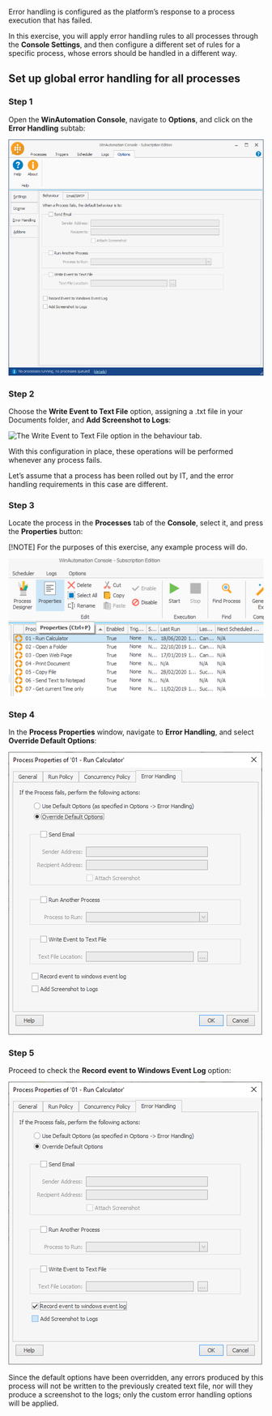 Error handling is configured as the platform’s response to a process execution that has failed.

In this exercise, you will apply error handling rules to all processes through the **Console Settings**, and then configure a different set of rules for a specific process, whose errors should be handled in a different way.

## Set up global error handling for all processes

### Step 1

Open the **WinAutomation Console**, navigate to **Options**, and click on the **Error Handling** subtab:

![The Behaviour tab in the WinAutomation Options.](..\media\behaviour-error-handling-options-b.png)

### Step 2

Choose the **Write Event to Text File** option, assigning a .txt file in your Documents folder, and **Add Screenshot to Logs**:

![The Write Event to Text File option in the behaviour tab.](..\media\write-event-to-text-file-error-handling.png)

With this configuration in place, these operations will be performed whenever any process fails.

Let’s assume that a process has been rolled out by IT, and the error handling requirements in this case are different.

### Step 3

Locate the process in the **Processes** tab of the **Console**, select it, and press the **Properties** button:

[!NOTE] 
For the purposes of this exercise, any example process will do.

![The Properties button in the Processes tab.](..\media\process-properties-button-console.png)

### Step 4

In the **Process Properties** window, navigate to **Error Handling**, and select **Override Default Options**:

![The Process Properties window.](..\media\override-default-options-error-handling-b.png)

### Step 5

Proceed to check the **Record event to Windows Event Log** option:

![The Process Properties window with the Overide Default Options radiobutton enabled.](..\media\windows-event-log-error-handling.png)

Since the default options have been overridden, any errors produced by this process will not be written to the previously created text file, nor will they produce a screenshot to the logs; only the custom error handling options will be applied.


